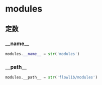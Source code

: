 # modules
## 定数
### \_\_name\_\_
```python
modules.__name__ = str('modules')
```
### \_\_path\_\_
```python
modules.__path__ = str('flowlib/modules')
```
